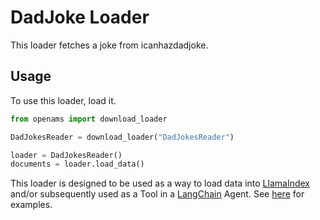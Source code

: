 # DadJoke Loader

This loader fetches a joke from icanhazdadjoke.

## Usage

To use this loader, load it.

```python
from openams import download_loader

DadJokesReader = download_loader("DadJokesReader")

loader = DadJokesReader()
documents = loader.load_data()
```

This loader is designed to be used as a way to load data into [LlamaIndex](https://github.com/jerryjliu/gpt_index/tree/main/gpt_index) and/or subsequently used as a Tool in a [LangChain](https://github.com/hwchase17/langchain) Agent. See [here](https://github.com/emptycrown/llama-hub/tree/main) for examples.

